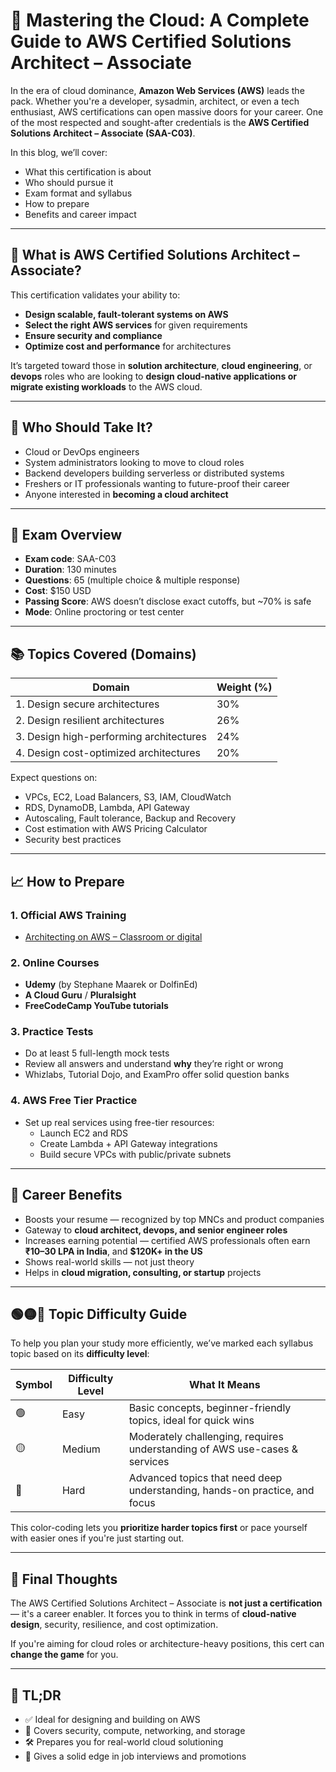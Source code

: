
# 🧠 Mastering the Cloud: A Complete Guide to AWS Certified Solutions Architect – Associate

In the era of cloud dominance, **Amazon Web Services (AWS)** leads the pack. Whether you're a developer, sysadmin, architect, or even a tech enthusiast, AWS certifications can open massive doors for your career. One of the most respected and sought-after credentials is the **AWS Certified Solutions Architect – Associate (SAA-C03)**.

In this blog, we’ll cover:

- What this certification is about  
- Who should pursue it  
- Exam format and syllabus  
- How to prepare  
- Benefits and career impact  

---

## 🎯 What is AWS Certified Solutions Architect – Associate?

This certification validates your ability to:

- **Design scalable, fault-tolerant systems on AWS**
- **Select the right AWS services** for given requirements
- **Ensure security and compliance**
- **Optimize cost and performance** for architectures

It’s targeted toward those in **solution architecture**, **cloud engineering**, or **devops** roles who are looking to **design cloud-native applications or migrate existing workloads** to the AWS cloud.

---

## 👤 Who Should Take It?

- Cloud or DevOps engineers
- System administrators looking to move to cloud roles
- Backend developers building serverless or distributed systems
- Freshers or IT professionals wanting to future-proof their career
- Anyone interested in **becoming a cloud architect**

---

## 📘 Exam Overview

- **Exam code**: SAA-C03  
- **Duration**: 130 minutes  
- **Questions**: 65 (multiple choice & multiple response)  
- **Cost**: $150 USD  
- **Passing Score**: AWS doesn’t disclose exact cutoffs, but ~70% is safe  
- **Mode**: Online proctoring or test center

---

## 📚 Topics Covered (Domains)

| Domain                          | Weight (%) |
|--------------------------------|------------|
| 1. Design secure architectures | 30%        |
| 2. Design resilient architectures | 26%      |
| 3. Design high-performing architectures | 24% |
| 4. Design cost-optimized architectures | 20% |

Expect questions on:
- VPCs, EC2, Load Balancers, S3, IAM, CloudWatch  
- RDS, DynamoDB, Lambda, API Gateway  
- Autoscaling, Fault tolerance, Backup and Recovery  
- Cost estimation with AWS Pricing Calculator  
- Security best practices  

---

## 📈 How to Prepare

### 1. **Official AWS Training**
- [Architecting on AWS – Classroom or digital](https://www.aws.training)

### 2. **Online Courses**
- **Udemy** (by Stephane Maarek or DolfinEd)
- **A Cloud Guru** / **Pluralsight**
- **FreeCodeCamp YouTube tutorials**

### 3. **Practice Tests**
- Do at least 5 full-length mock tests
- Review all answers and understand **why** they’re right or wrong
- Whizlabs, Tutorial Dojo, and ExamPro offer solid question banks

### 4. **AWS Free Tier Practice**
- Set up real services using free-tier resources:
  - Launch EC2 and RDS
  - Create Lambda + API Gateway integrations
  - Build secure VPCs with public/private subnets

---

## 💼 Career Benefits

- Boosts your resume — recognized by top MNCs and product companies
- Gateway to **cloud architect, devops, and senior engineer roles**
- Increases earning potential — certified AWS professionals often earn **₹10–30 LPA in India**, and **$120K+ in the US**
- Shows real-world skills — not just theory
- Helps in **cloud migration, consulting, or startup** projects

---



## 🟢🟡🔴 Topic Difficulty Guide

To help you plan your study more efficiently, we’ve marked each syllabus topic based on its **difficulty level**:

| Symbol | Difficulty Level | What It Means                                                                 |
|--------|------------------|------------------------------------------------------------------------------|
| 🟢     | Easy              | Basic concepts, beginner-friendly topics, ideal for quick wins              |
| 🟡     | Medium            | Moderately challenging, requires understanding of AWS use-cases & services   |
| 🔴     | Hard              | Advanced topics that need deep understanding, hands-on practice, and focus  |

This color-coding lets you **prioritize harder topics first** or pace yourself with easier ones if you're just starting out.

---

## 🧭 Final Thoughts

The AWS Certified Solutions Architect – Associate is **not just a certification** — it's a career enabler. It forces you to think in terms of **cloud-native design**, security, resilience, and cost optimization.

If you're aiming for cloud roles or architecture-heavy positions, this cert can **change the game** for you.

---

## 📌 TL;DR

- ✅ Ideal for designing and building on AWS
- 📘 Covers security, compute, networking, and storage
- 🛠 Prepares you for real-world cloud solutioning
- 🚀 Gives a solid edge in job interviews and promotions


